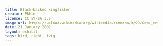 ```yaml
---
title: Black-backed kingfisher
creator: Pkhun
licence: CC BY-SA 3.0
image-url: https://upload.wikimedia.org/wikipedia/commons/9/99/Ceyx_erithaca.JPG
date: 21 January 2009
layout: exhibit
tags: bird, night, twig
---
```


